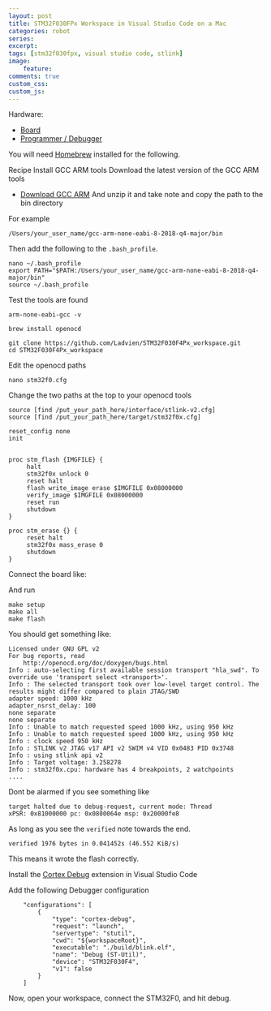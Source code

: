 ```yaml
---
layout: post
title: STM32F030FPx Workspace in Visual Studio Code on a Mac
categories: robot
series: 
excerpt:
tags: [stm32f030fpx, visual studio code, stlink]
image: 
    feature: 
comments: true
custom_css:
custom_js: 
---
```



Hardware:
* [Board](https://www.ebay.com/itm/STM32F030F4P6-ARM-CORTEX-M0-Core-System-Dev-Board-SWD-ISP-MicroUSB-32bit-BBC/142665526610?hash=item2137872d52:g:IXQAAOSwZB9aHn2I)
* [Programmer / Debugger](https://www.ebay.com/itm/ST-Link-V2-Mini-Metal-Shell-STM8-STM32-Emulator-Downloader-Programming-Unit-M267/113406326168?epid=4024997830&hash=item1a678b3598:g:t5UAAOSwx6pYqmAg)

You will need [Homebrew](https://brew.sh/) installed for the following.

Recipe
Install GCC ARM tools
Download the latest version of the GCC ARM tools 
* [Download GCC ARM](https://developer.arm.com/open-source/gnu-toolchain/gnu-rm/downloads)
And unzip it and take note and copy the path to the bin directory

For example
```
/Users/your_user_name/gcc-arm-none-eabi-8-2018-q4-major/bin
```

Then add the following to the `.bash_profile`.
```
nano ~/.bash_profile
export PATH="$PATH:/Users/your_user_name/gcc-arm-none-eabi-8-2018-q4-major/bin"
source ~/.bash_profile
```
Test the tools are found
```
arm-none-eabi-gcc -v
```


```
brew install openocd
```


```
git clone https://github.com/Ladvien/STM32F030F4Px_workspace.git
cd STM32F030F4Px_workspace
```

Edit the openocd paths
```
nano stm32f0.cfg
```
Change the two paths at the top to your openocd tools
```
source [find /put_your_path_here/interface/stlink-v2.cfg]
source [find /put_your_path_here/target/stm32f0x.cfg]

reset_config none
init


proc stm_flash {IMGFILE} {
     halt
     stm32f0x unlock 0
     reset halt
     flash write_image erase $IMGFILE 0x08000000
     verify_image $IMGFILE 0x08000000
     reset run
     shutdown
}

proc stm_erase {} {
     reset halt
     stm32f0x mass_erase 0
     shutdown
}
```

Connect the board like:

And run
```
make setup
make all
make flash
```

You should get something like:
```
Licensed under GNU GPL v2
For bug reports, read
	http://openocd.org/doc/doxygen/bugs.html
Info : auto-selecting first available session transport "hla_swd". To override use 'transport select <transport>'.
Info : The selected transport took over low-level target control. The results might differ compared to plain JTAG/SWD
adapter speed: 1000 kHz
adapter_nsrst_delay: 100
none separate
none separate
Info : Unable to match requested speed 1000 kHz, using 950 kHz
Info : Unable to match requested speed 1000 kHz, using 950 kHz
Info : clock speed 950 kHz
Info : STLINK v2 JTAG v17 API v2 SWIM v4 VID 0x0483 PID 0x3748
Info : using stlink api v2
Info : Target voltage: 3.258278
Info : stm32f0x.cpu: hardware has 4 breakpoints, 2 watchpoints
....
```
Dont be alarmed if you see something like
```
target halted due to debug-request, current mode: Thread 
xPSR: 0x81000000 pc: 0x0800064e msp: 0x20000fe8
```
As long as you see the `verified` note towards the end.
```
verified 1976 bytes in 0.041452s (46.552 KiB/s)
```
This means it wrote the flash correctly.

Install the [Cortex Debug](https://marketplace.visualstudio.com/items?itemName=marus25.cortex-debug) extension in Visual Studio Code

Add the following Debugger configuration
```
    "configurations": [
        {
            "type": "cortex-debug",
            "request": "launch",
            "servertype": "stutil",
            "cwd": "${workspaceRoot}",
            "executable": "./build/blink.elf",
            "name": "Debug (ST-Util)",
            "device": "STM32F030F4",
            "v1": false
        }
    ]
```

Now, open your workspace, connect the STM32F0, and hit debug.